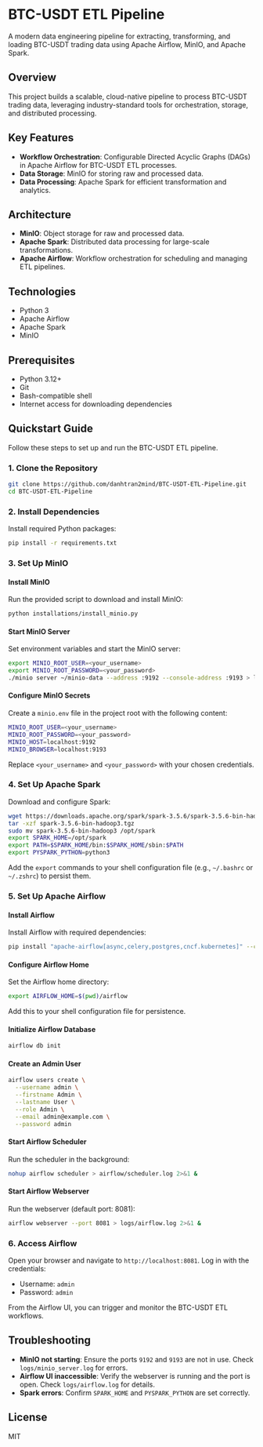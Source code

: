 
# BTC-USDT ETL Pipeline

A modern data engineering pipeline for extracting, transforming, and loading BTC-USDT trading data using Apache Airflow, MinIO, and Apache Spark.

## Overview

This project builds a scalable, cloud-native pipeline to process BTC-USDT trading data, leveraging industry-standard tools for orchestration, storage, and distributed processing.

## Key Features

- **Workflow Orchestration**: Configurable Directed Acyclic Graphs (DAGs) in Apache Airflow for BTC-USDT ETL processes.
- **Data Storage**: MinIO for storing raw and processed data.
- **Data Processing**: Apache Spark for efficient transformation and analytics.

## Architecture

- **MinIO**: Object storage for raw and processed data.
- **Apache Spark**: Distributed data processing for large-scale transformations.
- **Apache Airflow**: Workflow orchestration for scheduling and managing ETL pipelines.

## Technologies

- Python 3
- Apache Airflow
- Apache Spark
- MinIO

## Prerequisites

- Python 3.12+
- Git
- Bash-compatible shell
- Internet access for downloading dependencies

## Quickstart Guide

Follow these steps to set up and run the BTC-USDT ETL pipeline.

### 1. Clone the Repository

```bash
git clone https://github.com/danhtran2mind/BTC-USDT-ETL-Pipeline.git
cd BTC-USDT-ETL-Pipeline
```

### 2. Install Dependencies

Install required Python packages:

```bash
pip install -r requirements.txt
```

### 3. Set Up MinIO

#### Install MinIO

Run the provided script to download and install MinIO:

```bash
python installations/install_minio.py
```

#### Start MinIO Server

Set environment variables and start the MinIO server:

```bash
export MINIO_ROOT_USER=<your_username>
export MINIO_ROOT_PASSWORD=<your_password>
./minio server ~/minio-data --address :9192 --console-address :9193 > logs/minio_server.log 2>&1 &
```

#### Configure MinIO Secrets

Create a `minio.env` file in the project root with the following content:

```bash
MINIO_ROOT_USER=<your_username>
MINIO_ROOT_PASSWORD=<your_password>
MINIO_HOST=localhost:9192
MINIO_BROWSER=localhost:9193
```

Replace `<your_username>` and `<your_password>` with your chosen credentials.

### 4. Set Up Apache Spark

Download and configure Spark:

```bash
wget https://downloads.apache.org/spark/spark-3.5.6/spark-3.5.6-bin-hadoop3.tgz
tar -xzf spark-3.5.6-bin-hadoop3.tgz
sudo mv spark-3.5.6-bin-hadoop3 /opt/spark
export SPARK_HOME=/opt/spark
export PATH=$SPARK_HOME/bin:$SPARK_HOME/sbin:$PATH
export PYSPARK_PYTHON=python3
```

Add the `export` commands to your shell configuration file (e.g., `~/.bashrc` or `~/.zshrc`) to persist them.

### 5. Set Up Apache Airflow

#### Install Airflow

Install Airflow with required dependencies:

```bash
pip install "apache-airflow[async,celery,postgres,cncf.kubernetes]" --constraint "https://raw.githubusercontent.com/apache/airflow/constraints-2.9.3/constraints-3.12.txt"
```

#### Configure Airflow Home

Set the Airflow home directory:

```bash
export AIRFLOW_HOME=$(pwd)/airflow
```

Add this to your shell configuration file for persistence.

#### Initialize Airflow Database

```bash
airflow db init
```

#### Create an Admin User

```bash
airflow users create \
  --username admin \
  --firstname Admin \
  --lastname User \
  --role Admin \
  --email admin@example.com \
  --password admin
```

#### Start Airflow Scheduler

Run the scheduler in the background:

```bash
nohup airflow scheduler > airflow/scheduler.log 2>&1 &
```

#### Start Airflow Webserver

Run the webserver (default port: 8081):

```bash
airflow webserver --port 8081 > logs/airflow.log 2>&1 &
```

### 6. Access Airflow

Open your browser and navigate to `http://localhost:8081`. Log in with the credentials:
- Username: `admin`
- Password: `admin`

From the Airflow UI, you can trigger and monitor the BTC-USDT ETL workflows.

## Troubleshooting

- **MinIO not starting**: Ensure the ports `9192` and `9193` are not in use. Check `logs/minio_server.log` for errors.
- **Airflow UI inaccessible**: Verify the webserver is running and the port is open. Check `logs/airflow.log` for details.
- **Spark errors**: Confirm `SPARK_HOME` and `PYSPARK_PYTHON` are set correctly.

## License

MIT

